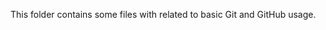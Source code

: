 This folder contains some files with  related to basic Git and GitHub usage. 
<!--stackedit_data:
eyJoaXN0b3J5IjpbLTg0OTEyMjE3MywxNjY2NTQzMTIwXX0=
-->